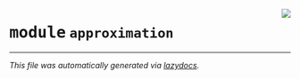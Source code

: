 <!-- markdownlint-disable -->

<a href="..\trajectopy_core\approximation\__init__.py"><img align="right" style="float:right;" src="https://img.shields.io/badge/-source-cccccc?style=flat-square"></a>

# <kbd>module</kbd> `approximation`








---

_This file was automatically generated via [lazydocs](https://github.com/ml-tooling/lazydocs)._
